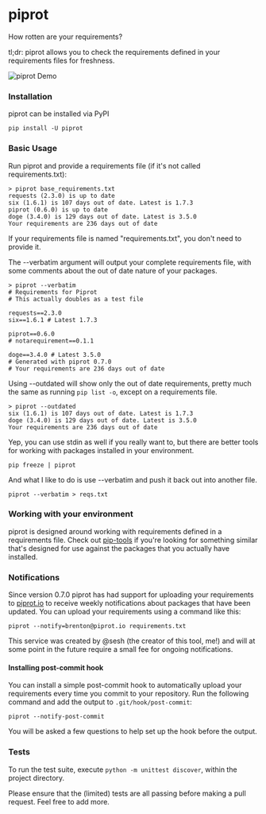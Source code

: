 piprot
======

How rotten are your requirements?

tl;dr: piprot allows you to check the requirements defined in your requirements
files for freshness.

![piprot Demo](http://i.imgur.com/kewPaFa.gif)


### Installation

piprot can be installed via PyPI

    pip install -U piprot


### Basic Usage

Run piprot and provide a requirements file (if it's not called requirements.txt):

    > piprot base_requirements.txt
    requests (2.3.0) is up to date
    six (1.6.1) is 107 days out of date. Latest is 1.7.3
    piprot (0.6.0) is up to date
    doge (3.4.0) is 129 days out of date. Latest is 3.5.0
    Your requirements are 236 days out of date

If your requirements file is named "requirements.txt", you don't need to provide it.

The --verbatim argument will output your complete requirements file, with some
comments about the out of date nature of your packages.

    > piprot --verbatim
    # Requirements for Piprot
    # This actually doubles as a test file

    requests==2.3.0
    six==1.6.1 # Latest 1.7.3

    piprot==0.6.0
    # notarequirement==0.1.1

    doge==3.4.0 # Latest 3.5.0
    # Generated with piprot 0.7.0
    # Your requirements are 236 days out of date

Using --outdated will show only the out of date requirements, pretty much the same
as running `pip list -o`, except on a requirements file.

    > piprot --outdated
    six (1.6.1) is 107 days out of date. Latest is 1.7.3
    doge (3.4.0) is 129 days out of date. Latest is 3.5.0
    Your requirements are 236 days out of date

Yep, you can use stdin as well if you really want to, but there are better tools
for working with packages installed in your environment.

    pip freeze | piprot

And what I like to do is use --verbatim and push it back out into another file.

    piprot --verbatim > reqs.txt


### Working with your environment

piprot is designed around working with requirements defined in a requirements file.
Check out [pip-tools](https://github.com/nvie/pip-tools) if you're looking for
something similar that's designed for use against the packages that you actually
have installed.


### Notifications

Since version 0.7.0 piprot has had support for uploading your requirements to
[piprot.io](https://piprot.io) to receive weekly notifications about packages
that have been updated. You can upload your requirements using a command like this:

    piprot --notify=brenton@piprot.io requirements.txt

This service was created by @sesh (the creator of this tool, me!) and will at some
point in the future require a small fee for ongoing notifications.


#### Installing post-commit hook

You can install a simple post-commit hook to automatically upload your requirements
every time you commit to your repository. Run the following command and add the output
to `.git/hook/post-commit`:

    piprot --notify-post-commit

You will be asked a few questions to help set up the hook before the output.


### Tests

To run the test suite, execute `python -m unittest discover`, within the project directory.

Please ensure that the (limited) tests are all passing before making a pull request. Feel free to add more.
